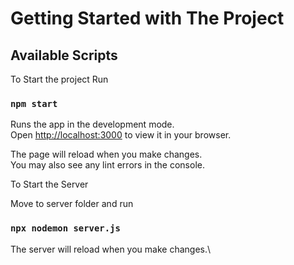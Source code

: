 # Getting Started with The Project


## Available Scripts

To Start the project Run

### `npm start`

Runs the app in the development mode.\
Open [http://localhost:3000](http://localhost:3000) to view it in your browser.

The page will reload when you make changes.\
You may also see any lint errors in the console.

To Start the Server

Move to server folder and run 
### `npx nodemon server.js`
The server will reload when you make changes.\
